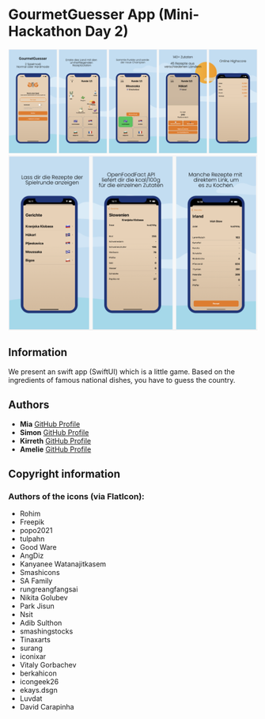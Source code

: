 # GourmetGuesser App (Mini-Hackathon Day 2)

![Marketing](https://github.com/simon-zwicker/GourmetGuesser/blob/main/Marketing/Screenshot_2024-07-17_at_14.45.06.png)
![Marketing2](https://github.com/simon-zwicker/GourmetGuesser/blob/main/Marketing/Screenshot_2024-07-17_at_14.47.22.png)
## Information
We present an swift app (SwiftUI) which is a little game. Based on the ingredients of famous national dishes, you have to guess the country.

## Authors

- **Mia** [GitHub Profile](https://github.com/MiaKoring)
- **Simon** [GitHub Profile](https://github.com/simon-zwicker)
- **Kirreth** [GitHub Profile](https://github.com/Kirreth)
- **Amelie** [GitHub Profile](https://github.com/amelonelie)


## Copyright information

### Authors of the icons (via FlatIcon): 
- Rohim
- Freepik
- popo2021
- tulpahn
- Good Ware
- AngDiz
- Kanyanee Watanajitkasem
- Smashicons
- SA Family
- rungreangfangsai
- Nikita Golubev
- Park Jisun
- Nsit
- Adib Sulthon
- smashingstocks
- Tinaxarts
- surang
- iconixar
- Vitaly Gorbachev
- berkahicon
- icongeek26
- ekays.dsgn
- Luvdat
- David Carapinha



